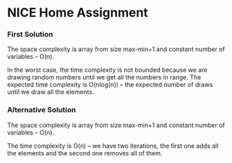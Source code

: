 # NICE Home Assignment

### First Solution

The space complexity is array from size max-min+1 and constant number of variables – O(n).

In the worst case, the time complexity is not bounded because we are drawing random numbers until we get all the numbers in range.
The expected time complexity is O(nlog(n)) – the expected number of draws until we draw all the elements.

### Alternative Solution

The space complexity is array from size max-min+1 and constant number of variables – O(n).

The time complexity is O(n) – we have two iterations, the first one adds all the elements and the second one removes all of them.

